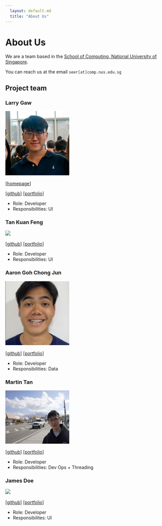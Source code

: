 ```yaml
---
  layout: default.md
  title: "About Us"
---
```


# About Us

We are a team based in the [School of Computing, National University of Singapore](http://www.comp.nus.edu.sg).

You can reach us at the email `seer[at]comp.nus.edu.sg`

## Project team

### Larry Gaw

<img src="images/larrygaw.png" width="200px">

[[homepage](http://www.comp.nus.edu.sg/~damithch)]

[[github](https://github.com/larrygaw)]
[[portfolio](team/larrygaw.md)]

* Role: Developer
* Responsibilities: UI


### Tan Kuan Feng

<img src="images/goodguykf.png" width="200px">

[[github](http://github.com/goodguykf)]
[[portfolio](team/goodguykf.md)]


* Role: Developer
* Responsibilities: UI

### Aaron Goh Chong Jun

<img src="images/aaroncjgoh.png" width="200px">

[[github](http://github.com/aaroncjgoh)]
[[portfolio](team/aaroncjgoh.md)]

* Role: Developer
* Responsibilities: Data

### Martin Tan

<img src="images/amptea.png" width="200px">

[[github](http://github.com/amptea)]
[[portfolio](team/martin.md)]

* Role: Developer
* Responsibilities: Dev Ops + Threading

### James Doe

<img src="images/houzhenming.png" width="200px">

[[github](http://github.com/houzhenming)]
[[portfolio](team/houzhenming.md)]

* Role: Developer
* Responsibilites: UI
